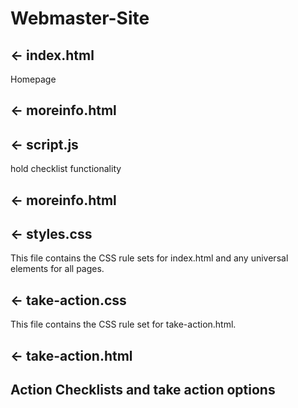# Webmaster-Site

## ← index.html
Homepage

## ← moreinfo.html

## ← script.js
hold checklist functionality

## ← moreinfo.html

## ← styles.css
This file contains the CSS rule sets for index.html and any universal elements for all pages. 

## ← take-action.css
This file contains the CSS rule set for take-action.html.

## ← take-action.html
Action Checklists and take action options
---
